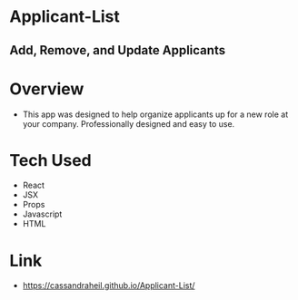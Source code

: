 # Applicant-List
## Add, Remove, and Update Applicants 

# Overview
- This app was designed to help organize applicants up for a new role at your company. Professionally designed and easy to use.

# Tech Used
- React
- JSX
- Props
- Javascript
- HTML

# Link
- https://cassandraheil.github.io/Applicant-List/
